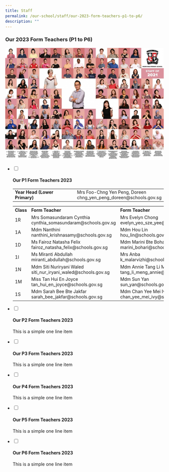 ```yaml
---
title: Staff
permalink: /our-school/staff/our-2023-form-teachers-p1-to-p6/
description: ""
---
```

<h3><strong>Our 2023 Form Teachers (P1 to P6)</strong></h3>
<img src="/images/staff.jpg">
<ul class="jekyllcodex_accordion">
<li><input id="accordion1" type="checkbox" /> <label for="accordion1"><h4><strong>Our P1 Form Teachers 2023</strong></h4></label>
<div>
<table>
<tbody>
<tr>
<td><strong>Year Head (Lower Primary)</strong></td>
<td>Mrs Foo-Chng Yen Peng, Doreen<br />chng_yen_peng_doreen@schools.gov.sg</td>
</tr>
</tbody>
</table>
<table>
<tbody>
<tr>
<th>Class</th>
<th>Form Teacher</th>
<th>Form Teacher</th>
</tr>
<tr>
<td>1R</td>
<td>Mrs Somasundaram Cynthia<br />cynthia_somasundaram@schools.gov.sg</td>
<td>Mrs Evelyn Chong<br />evelyn_yeo_sze_yee@schools.gov.sg</td>
</tr>
<tr>
<td>1A</td>
<td>Mdm Nanthini<br />nanthini_krishnasamy@schools.gov.sg</td>
<td>Mdm Hou Lin<br />hou_lin@schools.gov.sg</td>
</tr>
<tr>
<td>1D</td>
<td>Ms Fairoz Natasha Felix<br />fairoz_natasha_felix@schools.gov.sg</td>
<td>Mdm Marini Bte Bohari<br />marini_bohari@schools.gov.sg</td>
</tr>
<tr>
<td>1I</td>
<td>Ms Miranti Abdullah<br />miranti_abdullah@schools.gov.sg</td>
<td>Mrs Anba<br />k_malarvizhi@schools.gov.sg</td>
</tr>
<tr>
<td>1N</td>
<td>Mdm Siti Nuriryani Waled<br />siti_nur_iryani_waled@schools.gov.sg</td>
<td>Mdm Annie Tang Li Meng<br />tang_li_meng_annie@schools.gov.sg</td>
</tr>
<tr>
<td>1M</td>
<td>Miss Tan Hui En Joyce<br />tan_hui_en_joyce@schools.gov.sg</td>
<td>Mdm Sun Yan<br />sun_yan@schools.gov.sg</td>
</tr>
<tr>
<td>1S</td>
<td>Mdm Sarah Bee Bte Jakfar<br />sarah_bee_jakfar@schools.gov.sg</td>
<td>Mdm Chan Yee Mei Ivy<br />chan_yee_mei_ivy@schools.gov.sg</td>
</tr>
</tbody>
</table>
</div>
</li>
<li><input id="accordion2" type="checkbox" /> <label for="accordion2"><h4><strong>Our P2 Form Teachers 2023</strong></h4></label>
<div>
<p>This is a simple one line item</p>
</div>
</li>
<li><input id="accordion3" type="checkbox" /> <label for="accordion3"><h4><strong>Our P3 Form Teachers 2023</strong></h4></label>
<div>
<p>This is a simple one line item</p>
</div>
</li>
<li><input id="accordion4" type="checkbox" /> <label for="accordion4"><h4><strong>Our P4 Form Teachers 2023</strong></h4></label>
<div>
<p>This is a simple one line item</p>
</div>
</li>
<li><input id="accordion5" type="checkbox" /> <label for="accordion5"><h4><strong>Our P5 Form Teachers 2023</strong></h4></label>
<div>
<p>This is a simple one line item</p>
</div>
</li>
<li><input id="accordion6" type="checkbox" /> <label for="accordion6"><h4><strong>Our P6 Form Teachers 2023</strong></h4></label>
<div>
<p>This is a simple one line item</p>
</div>
</li>
</ul>